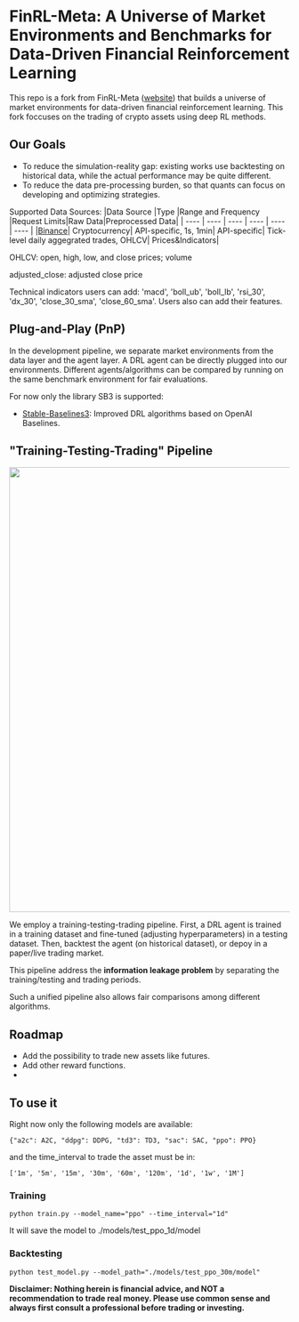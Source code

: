 # FinRL-Meta: A Universe of Market Environments and Benchmarks for Data-Driven Financial Reinforcement Learning


This repo is a fork from FinRL-Meta  ([website](https://finrl.readthedocs.io/en/latest/finrl_meta/background.html)) that builds a universe of market environments for data-driven financial reinforcement learning. This fork foccuses on the trading of crypto assets using deep RL methods.


## Our Goals

+ To reduce the simulation-reality gap: existing works use backtesting on historical data, while the actual performance may be quite different.
+ To reduce the data pre-processing burden, so that quants can focus on developing and optimizing strategies.


Supported Data Sources:
|Data Source |Type |Range and Frequency |Request Limits|Raw Data|Preprocessed Data|
|  ----  |  ----  |  ----  |  ----  |  ----  |  ----  |
|[Binance](https://binance-docs.github.io/apidocs/spot/en/#public-api-definitions)| Cryptocurrency| API-specific, 1s, 1min| API-specific| Tick-level daily aggegrated trades, OHLCV| Prices&Indicators|




OHLCV: open, high, low, and close prices; volume

adjusted_close: adjusted close price

Technical indicators users can add: 'macd', 'boll_ub', 'boll_lb', 'rsi_30', 'dx_30', 'close_30_sma', 'close_60_sma'. Users also can add their features.


## Plug-and-Play (PnP)
In the development pipeline, we separate market environments from the data layer and the agent layer. A DRL agent can be directly plugged into our environments. Different agents/algorithms can be compared by running on the same benchmark environment for fair evaluations.


For now only the library SB3 is supported:
+ [Stable-Baselines3](https://github.com/DLR-RM/stable-baselines3): Improved DRL algorithms based on OpenAI Baselines.




## "Training-Testing-Trading" Pipeline

<div align="center">
<img align="center" src=figs/timeline.png width="800">
</div>

We employ a training-testing-trading pipeline. First, a DRL agent is trained in a training dataset and fine-tuned (adjusting hyperparameters) in a testing dataset. Then, backtest the agent (on historical dataset), or depoy in a paper/live trading market.

This pipeline address the **information leakage problem** by separating the training/testing and trading periods.

Such a unified pipeline also allows fair comparisons among different algorithms.


## Roadmap

- Add the possibility to trade new assets like futures.
- Add other reward functions.
- 

## To use it
Right now only the following models are available: 
```
{"a2c": A2C, "ddpg": DDPG, "td3": TD3, "sac": SAC, "ppo": PPO}
``` 
and the time_interval to trade the asset must be in:
```
['1m', '5m', '15m', '30m', '60m', '120m', '1d', '1w', '1M']
```

### Training
```
python train.py --model_name="ppo" --time_interval="1d" 
```

It will save the model to ./models/test_ppo_1d/model


### Backtesting
```
python test_model.py --model_path="./models/test_ppo_30m/model" 
```

**Disclaimer: Nothing herein is financial advice, and NOT a recommendation to trade real money. Please use common sense and always first consult a professional before trading or investing.**
